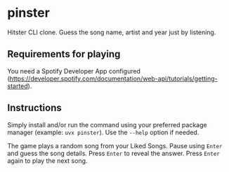# pinster

Hitster CLI clone. Guess the song name, artist and year just by listening.

## Requirements for playing

You need a Spotify Developer App configured
(https://developer.spotify.com/documentation/web-api/tutorials/getting-started).

## Instructions

Simply install and/or run the command using your preferred package manager
(example: `uvx pinster`). Use the `--help` option if needed.

The game plays a random song from your Liked Songs. Pause using `Enter` and guess
the song details. Press `Enter` to reveal the answer. Press `Enter` again to play
the next song.

